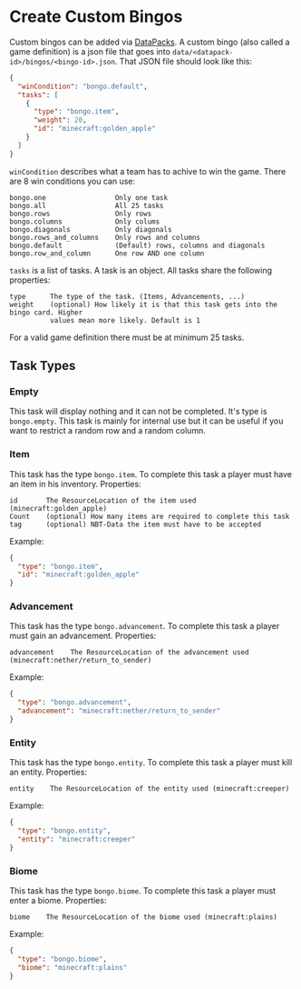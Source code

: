 # Create Custom Bingos

Custom bingos can be added via [DataPacks](https://minecraft.gamepedia.com/Data_Pack). A custom bingo (also called a game definition) is a json file that goes into `data/<datapack-id>/bingos/<bingo-id>.json`. That JSON file should look like this:

```json
{
  "winCondition": "bongo.default",
  "tasks": [
    {
      "type": "bongo.item",
      "weight": 20,
      "id": "minecraft:golden_apple"
    }
  ]
}
```

`winCondition` describes what a team has to achive to win the game. There are 8 win conditions you can use:

```
bongo.one                 Only one task
bongo.all                 All 25 tasks
bongo.rows                Only rows
bongo.columns             Only colums
bongo.diagonals           Only diagonals
bongo.rows_and_columns    Only rows and columns
bongo.default             (Default) rows, columns and diagonals
bongo.row_and_column      One row AND one column
```

`tasks` is a list of tasks. A task is an object. All tasks share the following properties:

```
type      The type of the task. (Items, Advancements, ...)
weight    (optional) How likely it is that this task gets into the bingo card. Higher
          values mean more likely. Default is 1
```

For a valid game definition there must be at minimum 25 tasks.

## Task Types

### Empty

This task will display nothing and it can not be completed. It's type is `bongo.empty`. This task is mainly for internal use but it can be useful if you want to restrict a random row and a random column.

### Item

This task has the type `bongo.item`. To complete this task a player must have an item in his inventory. Properties:

```
id       The ResourceLocation of the item used (minecraft:golden_apple)
Count    (optional) How many items are required to complete this task
tag      (optional) NBT-Data the item must have to be accepted
```
Example:

```json
{
  "type": "bongo.item",
  "id": "minecraft:golden_apple"
}
```

### Advancement

This task has the type `bongo.advancement`. To complete this task a player must gain an advancement. Properties:

```
advancement    The ResourceLocation of the advancement used (minecraft:nether/return_to_sender)
```

Example:

```json
{
  "type": "bongo.advancement",
  "advancement": "minecraft:nether/return_to_sender"
}
```

### Entity

This task has the type `bongo.entity`. To complete this task a player must kill an entity. Properties:

```
entity    The ResourceLocation of the entity used (minecraft:creeper)
```

Example:

```json
{
  "type": "bongo.entity",
  "entity": "minecraft:creeper"
}
```

### Biome

This task has the type `bongo.biome`. To complete this task a player must enter a biome. Properties:

```
biome    The ResourceLocation of the biome used (minecraft:plains)
```

Example:

```json
{
  "type": "bongo.biome",
  "biome": "minecraft:plains"
}
```